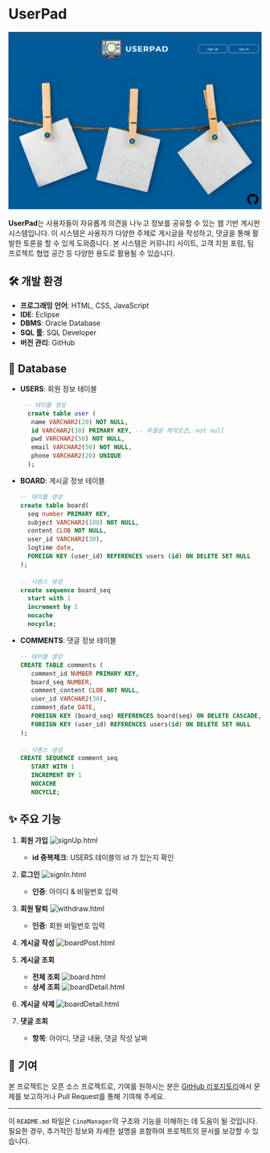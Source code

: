 # UserPad
![index.html](src/main/resources/screenshot/index.html.png)

**UserPad**는 사용자들이 자유롭게 의견을 나누고 정보를 공유할 수 있는 웹 기반 게시판 시스템입니다. 이 시스템은 사용자가 다양한 주제로 게시글을 작성하고, 댓글을 통해 활발한 토론을 할 수 있게 도와줍니다. 본 시스템은 커뮤니티 사이트, 고객 지원 포럼, 팀 프로젝트 협업 공간 등 다양한 용도로 활용될 수 있습니다.


## 🛠️ 개발 환경

- **프로그래밍 언어**: HTML, CSS, JavaScript
- **IDE**: Eclipse
- **DBMS**: Oracle Database
- **SQL 툴**: SQL Developer
- **버전 관리**: GitHub



## 📰 Database

- **USERS**: 회원 정보 테이블
  ```sql
   -- 테이블 생성
    create table user (
   	 name VARCHAR2(20) NOT NULL,
   	 id VARCHAR2(30) PRIMARY KEY, -- 무결성 제약조건, not null
   	 pwd VARCHAR2(50) NOT NULL,
   	 email VARCHAR2(50) NOT NULL,
   	 phone VARCHAR2(20) UNIQUE
    );
  ```
- **BOARD**: 게시글 정보 테이블
    ```sql
   -- 테이블 생성
   create table board( 
      seq number PRIMARY KEY,
      subject VARCHAR2(100) NOT NULL,
      content CLOB NOT NULL,
      user_id VARCHAR2(30),
      logtime date, 
      FOREIGN KEY (user_id) REFERENCES users (id) ON DELETE SET NULL
   );
    
   -- 시퀀스 생성  
   create sequence board_seq
      start with 1
      increment by 1
      nocache
      nocycle;
     ```
- **COMMENTS**:  댓글 정보 테이블
    ```sql
   -- 테이블 생성
   CREATE TABLE comments (
       comment_id NUMBER PRIMARY KEY,
       board_seq NUMBER,
       comment_content CLOB NOT NULL,
       user_id VARCHAR2(30),
       comment_date DATE,
       FOREIGN KEY (board_seq) REFERENCES board(seq) ON DELETE CASCADE,
       FOREIGN KEY (user_id) REFERENCES users(id) ON DELETE SET NULL
   );
   
   -- 시퀀스 생성
   CREATE SEQUENCE comment_seq
       START WITH 1
       INCREMENT BY 1
       NOCACHE
       NOCYCLE;
     ```



## ✨ 주요 기능

1. **회원 가입**
   ![signUp.html](src/main/resources/screenshot/screenshot/signUp.html.png)
   - **id 중복체크**: USERS 테이블의 id 가 있는지 확인

2. **로그인**
  ![signIn.html](src/main/resources/screenshot/screenshot/signIn.html.png)
    - **인증**: 아이디 & 비밀번호 입력

3. **회원 탈퇴**
   ![withdraw.html](src/main/resources/screenshot/screenshot/withdraw.html.png)
   - **인증**: 회원 비밀번호 입력

4. **게시글 작성**
   ![boardPost.html](src/main/resources/screenshot/screenshot/boardPost.html.png)


5. **게시글 조회**
   - **전체 조회**
     ![board.html](src/main/resources/screenshot/screenshot/board.html.png)
   - **상세 조회**
      ![boardDetail.html](src/main/resources/screenshot/screenshot/boardDetail.html.png)

6. **게시글 삭제**
   ![boardDetail.html](src/main/resources/screenshot/screenshot/boardDetail.html.png)

7. **댓글 조회**
   - **항목**: 아이디, 댓글 내용, 댓글 작성 날짜




## 🤝 기여

본 프로젝트는 오픈 소스 프로젝트로, 기여를 원하시는 분은 [GitHub 리포지토리](https://github.com/your-repo)에서 문제를 보고하거나 Pull Request를 통해 기여해 주세요.

---

이 `README.md` 파일은 `CineManager`의 구조와 기능을 이해하는 데 도움이 될 것입니다. 필요한 경우, 추가적인 정보와 자세한 설명을 포함하여 프로젝트의 문서를 보강할 수 있습니다.

